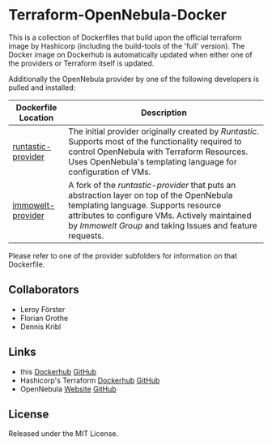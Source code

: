 Terraform-OpenNebula-Docker
===========================

This is a collection of Dockerfiles that build upon the official terraform image by Hashicorp (including the build-tools of the 'full' version). The Docker image on Dockerhub is automatically updated when either one of the providers or Terraform itself is updated.

Additionally the OpenNebula provider by one of the following developers is pulled and installed:

| Dockerfile Location                                                                                                        | Description                                                                                                                                                                                                                                    |
| -------------------------------------------------------------------------------------------------------------------------- | ---------------------------------------------------------------------------------------------------------------------------------------------------------------------------------------------------------------------------------------------- |
| [runtastic-provider](https://github.com/ImmoweltGroup/terraform-opennebula-provider-docker/tree/master/runtastic-provider) | The initial provider originally created by *Runtastic*. Supports most of the functionality required to control OpenNebula with Terraform Resources. Uses OpenNebula's templating language for configuration of VMs.                            |
| [immowelt-provider](https://github.com/ImmoweltGroup/terraform-opennebula-provider-docker/tree/master/immowelt-provider)   | A fork of the *runtastic-provider* that puts an abstraction layer on top of the OpenNebula templating language. Supports resource attributes to configure VMs. Actively maintained by *Immowelt Group* and taking Issues and feature requests. |

Please refer to one of the provider subfolders for information on that Dockerfile.

Collaborators
-------------

- Leroy Förster
- Florian Grothe
- Dennis Kribl

Links
-----

- this [Dockerhub](https://hub.docker.com/r/gersilex/terraform-opennebula/) [GitHub](https://github.com/gersilex/terraform-opennebula-provider-docker)
- Hashicorp's Terraform [Dockerhub](https://hub.docker.com/r/hashicorp/terraform/) [GitHub](https://github.com/hashicorp/docker-hub-images/blob/master/terraform/Dockerfile-full)
- OpenNebula [Website](https://opennebula.org/) [GitHub](https://github.com/OpenNebula/one)

License
-------

Released under the MIT License.
